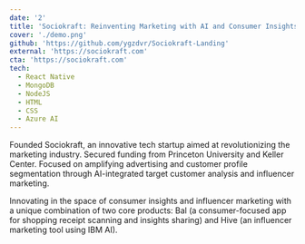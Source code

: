 ```yaml
---
date: '2'
title: 'Sociokraft: Reinventing Marketing with AI and Consumer Insights'
cover: './demo.png'
github: 'https://github.com/ygzdvr/Sociokraft-Landing'
external: 'https://sociokraft.com'
cta: 'https://sociokraft.com'
tech:
  - React Native
  - MongoDB
  - NodeJS
  - HTML
  - CSS
  - Azure AI
---
```


Founded Sociokraft, an innovative tech startup aimed at revolutionizing the marketing industry. Secured funding from Princeton University and Keller Center. Focused on amplifying advertising and customer profile segmentation through AI-integrated target customer analysis and influencer marketing.

Innovating in the space of consumer insights and influencer marketing with a unique combination of two core products: Bal (a consumer-focused app for shopping receipt scanning and insights sharing) and Hive (an influencer marketing tool using IBM AI).
